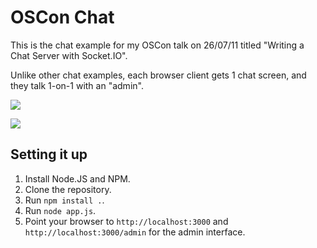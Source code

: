 
# OSCon Chat

This is the chat example for my OSCon talk on 26/07/11 titled "Writing a Chat
Server with Socket.IO".

Unlike other chat examples, each browser client gets 1 chat screen, and they
talk 1-on-1 with an "admin".

![](http://f.cl.ly/items/1S0t331G330V1q252z1R/Image%202011.07.26%2011:30:45%20AM.png)

![](http://f.cl.ly/items/3M2A290x3C3s0E1d3Z0h/Image%202011.07.26%2011:31:41%20AM.png)

## Setting it up

1. Install Node.JS and NPM.
2. Clone the repository.
3. Run `npm install .`.
4. Run `node app.js`.
5. Point your browser to `http://localhost:3000` and
   `http://localhost:3000/admin` for the admin interface.
